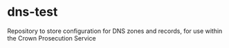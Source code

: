 # dns-test
Repository to store configuration for DNS zones and records, for use within the Crown Prosecution Service
